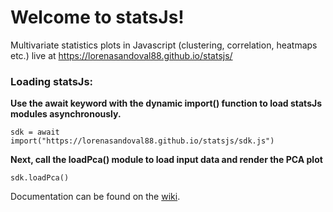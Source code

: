 # Welcome to statsJs!

Multivariate statistics plots in Javascript (clustering, correlation, heatmaps etc.) 
live at https://lorenasandoval88.github.io/statsjs/


### Loading statsJs: 

**Use the await keyword with the dynamic import() function to load statsJs modules asynchronously.**

`sdk = await import("https://lorenasandoval88.github.io/statsjs/sdk.js")`

**Next, call the loadPca() module to load input data and render the PCA plot**

`sdk.loadPca()`

Documentation can be found on the [wiki](https://github.com/episphere/statsJs/wiki).
